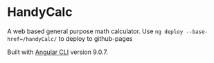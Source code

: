 # HandyCalc

A web based general purpose math calculator. Use `ng deploy --base-href=/handyCalc/` to deploy to github-pages

Built with [Angular CLI](https://github.com/angular/angular-cli) version 9.0.7.
